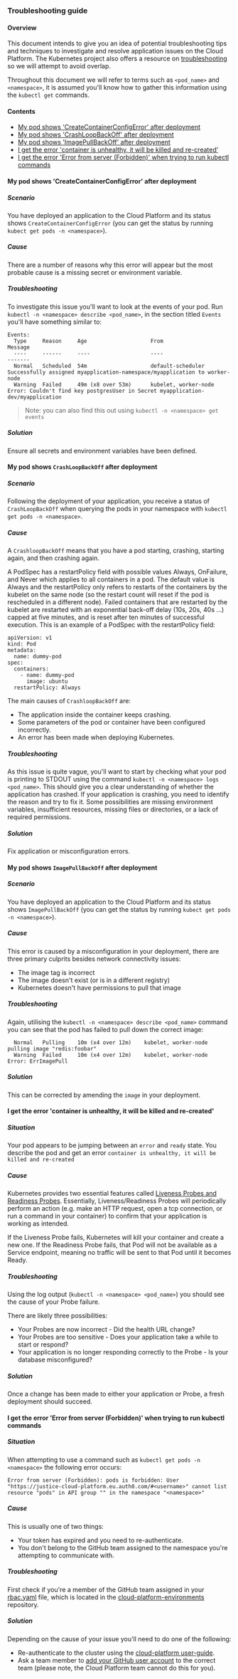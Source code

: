 ### Troubleshooting guide

#### Overview
This document intends to give you an idea of potential troubleshooting tips and techniques to investigate and resolve application issues on the Cloud Platform. The Kubernetes project also offers a resource on [troubleshooting](https://kubernetes.io/docs/tasks/debug-application-cluster/troubleshooting/) so we will attempt to avoid overlap. 

Throughout this document we will refer to terms such as `<pod_name>` and `<namespace>`, it is assumed you'll know how to gather this information using the `kubectl get` commands.

#### Contents

  - [My pod shows 'CreateContainerConfigError' after deployment](#my-pod-shows-createcontainerconfigerror-after-deployment)
  - [My pod shows 'CrashLoopBackOff' after deployment](#my-pod-shows-crashloopbackoff-after-deployment)
  - [My pod shows 'ImagePullBackOff' after deployment](#my-pod-shows-imagepullbackoff-after-deployment)
  - [I get the error 'container is unhealthy, it will be killed and re-created’](#i-get-the-error-39-container-is-unhealthy-it-will-be-killed-and-re-created-39)
  - [I get the error 'Error from server (Forbidden)' when trying to run kubectl commands](#i-get-the-error-39-error-from-server-forbidden-39-when-trying-to-run-kubectl-commands)

#### My pod shows 'CreateContainerConfigError' after deployment

##### Scenario
You have deployed an application to the Cloud Platform and its status shows `CreateContainerConfigError` (you can get the status by running `kubect get pods -n <namespace>`). 

##### Cause
There are a number of reasons why this error will appear but the most probable cause is a missing secret or environment variable.

##### Troubleshooting
To investigate this issue you'll want to look at the events of your pod. Run `kubectl -n <namespace> describe <pod_name>`, in the section titled `Events` you'll have something similar to:

```
Events:
  Type     Reason     Age                    From                                                   Message
  ----     ------     ----                   ----                                                   -------
  Normal   Scheduled  54m                    default-scheduler                                      Successfully assigned myapplication-namespace/myapplication to worker-node
  Warning  Failed     49m (x8 over 53m)      kubelet, worker-node  Error: Couldn't find key postgresUser in Secret myapplication-dev/myapplication
```

> Note: you can also find this out using `kubectl -n <namespace> get events`

##### Solution
Ensure all secrets and environment variables have been defined.

#### My pod shows `CrashLoopBackOff` after deployment

##### Scenario
Following the deployment of your application, you receive a status of `CrashLoopBackOff` when querying the pods in your namespace with `kubectl get pods -n <namespace>`.

##### Cause
A `CrashloopBackOff` means that you have a pod starting, crashing, starting again, and then crashing again.

A PodSpec has a restartPolicy field with possible values Always, OnFailure, and Never which applies to all containers in a pod. The default value is Always and the restartPolicy only refers to restarts of the containers by the kubelet on the same node (so the restart count will reset if the pod is rescheduled in a different node). Failed containers that are restarted by the kubelet are restarted with an exponential back-off delay (10s, 20s, 40s …) capped at five minutes, and is reset after ten minutes of successful execution. This is an example of a PodSpec with the restartPolicy field:

```
apiVersion: v1
kind: Pod
metadata:
  name: dummy-pod
spec:
  containers:
    - name: dummy-pod
      image: ubuntu
  restartPolicy: Always
```

The main causes of `CrashloopBackOff` are:

- The application inside the container keeps crashing.
- Some parameters of the pod or container have been configured incorrectly.
- An error has been made when deploying Kubernetes.

##### Troubleshooting
As this issue is quite vague, you'll want to start by checking what your pod is printing to STDOUT using the command `kubectl -n <namespace> logs <pod_name>`. This should give you a clear understanding of whether the application has crashed. If your application is crashing, you need to identify the reason and try to fix it. Some possibilities are missing environment variables, insufficient resources, missing files or directories, or a lack of required permissions.

##### Solution
Fix application or misconfiguration errors.

#### My pod shows `ImagePullBackOff` after deployment

##### Scenario
You have deployed an application to the Cloud Platform and its status shows `ImagePullBackOff` (you can get the status by running `kubect get pods -n <namespace>`).

##### Cause
This error is caused by a misconfiguration in your deployment, there are three primary culprits besides network connectivity issues:

- The image tag is incorrect
- The image doesn't exist (or is in a different registry)
- Kubernetes doesn't have permissions to pull that image

##### Troubleshooting
Again, utilising the `kubectl -n <namespace> describe <pod_name>` command you can see that the pod has failed to pull down the correct image:
```
  Normal   Pulling    10m (x4 over 12m)    kubelet, worker-node  pulling image "redis:foobar"
  Warning  Failed     10m (x4 over 12m)    kubelet, worker-node  Error: ErrImagePull
```

##### Solution
This can be corrected by amending the `image` in your deployment.

#### I get the error 'container is unhealthy, it will be killed and re-created'

##### Situation
Your pod appears to be jumping between an `error` and `ready` state. You describe the pod and get an error `container is unhealthy, it will be killed and re-created` 

##### Cause
Kubernetes provides two essential features called [Liveness Probes and Readiness Probes](https://kubernetes.io/docs/tasks/configure-pod-container/configure-liveness-readiness-probes/). Essentially, Liveness/Readiness Probes will periodically perform an action (e.g. make an HTTP request, open a tcp connection, or run a command in your container) to confirm that your application is working as intended.

If the Liveness Probe fails, Kubernetes will kill your container and create a new one. If the Readiness Probe fails, that Pod will not be available as a Service endpoint, meaning no traffic will be sent to that Pod until it becomes Ready.

##### Troubleshooting
Using the log output (`kubectl -n <namespace> <pod_name>`) you should see the cause of your Probe failure. 

There are likely three possibilities:

  -  Your Probes are now incorrect - Did the health URL change?
  -  Your Probes are too sensitive - Does your application take a while to start or respond?
  -  Your application is no longer responding correctly to the Probe - Is your database misconfigured?

##### Solution
Once a change has been made to either your application or Probe, a fresh deployment should succeed.

#### I get the error 'Error from server (Forbidden)' when trying to run kubectl commands

##### Situation
When attempting to use a command such as `kubectl get pods -n <namespace>` the following error occurs:

`Error from server (Forbidden): pods is forbidden: User "https://justice-cloud-platform.eu.auth0.com/#<username>" cannot list resource "pods" in API group "" in the namespace "<namespace>"`


##### Cause
This is usually one of two things:

  - Your token has expired and you need to re-authenticate.
  - You don't belong to the GitHub team assigned to the namespace you're attempting to communicate with.

##### Troubleshooting
First check if you're a member of the GitHub team assigned in your [rbac.yaml](https://github.com/ministryofjustice/cloud-platform-environments/blob/master/namespaces/live-1.cloud-platform.service.justice.gov.uk/hmpps-book-secure-move-api-production/01-rbac.yaml#L8) file, which is located in the [cloud-platform-environments](https://github.com/ministryofjustice/cloud-platform-environments/tree/master/namespaces) repository.

##### Solution
Depending on the cause of your issue you'll need to do one of the following:

  - Re-authenticate to the cluster using the [cloud-platform user-guide](https://user-guide.cloud-platform.service.justice.gov.uk/tasks.html#authentication).
  - Ask a team member to [add your GitHub user account](https://help.github.com/en/github/setting-up-and-managing-organizations-and-teams/adding-organization-members-to-a-team) to the correct team (please note, the Cloud Platform team cannot do this for you).
